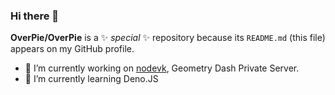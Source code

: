 ### Hi there 👋

**OverPie/OverPie** is a ✨ _special_ ✨ repository because its `README.md` (this file) appears on my GitHub profile.

- 🔭 I’m currently working on [nodevk](https://github.com/OverPie/nodevk), Geometry Dash Private Server.
- 🌱 I’m currently learning Deno.JS
<!---
- 👯 I’m looking to collaborate on ...
- 🤔 I’m looking for help with ...
- 💬 Ask me about ...
- 📫 How to reach me: ...
- 😄 Pronouns: ...
- ⚡ Fun fact: ...
--->
